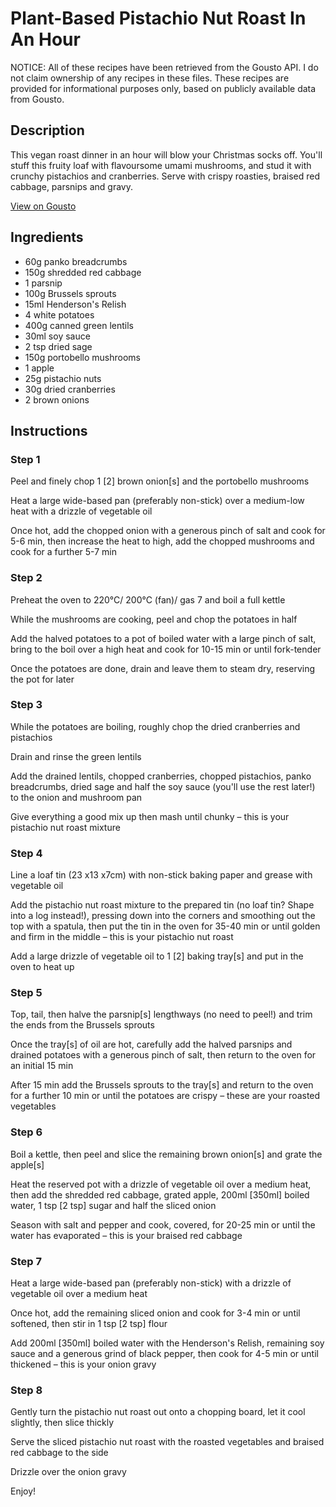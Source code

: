 # Plant-Based Pistachio Nut Roast In An Hour

NOTICE: All of these recipes have been retrieved from the Gousto API. I do not claim ownership of any recipes in these files. These recipes are provided for informational purposes only, based on publicly available data from Gousto.

## Description

This vegan roast dinner in an hour will blow your Christmas socks off. You'll stuff this fruity loaf with flavoursome umami mushrooms, and stud it with crunchy pistachios and cranberries. Serve with crispy roasties, braised red cabbage, parsnips and gravy.

[View on Gousto](https://www.gousto.co.uk/recipes/cookbook/plant-based-pistachio-nut-roast-in-an-hour)

## Ingredients

- 60g panko breadcrumbs
- 150g shredded red cabbage
- 1 parsnip
- 100g Brussels sprouts
- 15ml Henderson's Relish
- 4 white potatoes
- 400g canned green lentils
- 30ml soy sauce
- 2 tsp dried sage
- 150g portobello mushrooms
- 1 apple
- 25g pistachio nuts
- 30g dried cranberries
- 2 brown onions

## Instructions


### Step 1

Peel and finely chop 1 <span class="text-danger">[2] </span>brown onion<span class="text-danger">[s]</span> and the portobello mushrooms

Heat a large wide-based pan (preferably non-stick) over a medium-low heat with a drizzle of vegetable oil

Once hot, add the chopped onion with a generous pinch of salt and cook for 5-6 min, then increase the heat to high, add the chopped mushrooms and cook for a further 5-7 min


### Step 2

Preheat the oven to 220°C/ 200°C (fan)/ gas 7 and boil a full kettle

While the mushrooms are cooking, peel and chop the potatoes in half

Add the halved potatoes to a pot of boiled water with a large pinch of salt, bring to the boil over a high heat and cook for 10-15 min or until fork-tender

Once the potatoes are done, drain and leave them to steam dry, reserving the pot for later


### Step 3

While the potatoes are boiling, roughly chop the dried cranberries and pistachios

Drain and rinse the green lentils

Add the drained lentils, chopped cranberries, chopped pistachios, panko breadcrumbs, dried sage and half the soy sauce (you'll use the rest later!) to the onion and mushroom pan

Give everything a good mix up then mash until chunky – this is your pistachio nut roast mixture


### Step 4

Line a loaf tin (23 x13 x7cm) with non-stick baking paper and grease with vegetable oil

Add the pistachio nut roast mixture to the prepared tin (no loaf tin? Shape into a log instead!), pressing down into the corners and smoothing out the top with a spatula, then put the tin in the oven for 35-40 min or until golden and firm in the middle – this is your pistachio nut roast

Add a large drizzle of vegetable oil to 1 <span class="text-danger">[2] </span>baking tray<span class="text-danger">[s]</span> and put in the oven to heat up


### Step 5

Top, tail, then halve the parsnip<span class="text-danger">[s] </span>lengthways (no need to peel!) and trim the ends from the Brussels sprouts

Once the tray<span class="text-danger">[s]</span> of oil are hot, carefully add the halved parsnips and drained potatoes with a generous pinch of salt, then return to the oven for an initial 15 min

After 15 min add the Brussels sprouts to the tray<span class="text-danger">[s] </span>and return to the oven for a further 10 min or until the potatoes are crispy – these are your roasted vegetables


### Step 6

Boil a kettle, then peel and slice the remaining brown onion<span class="text-danger">[s] </span>and grate the apple<span class="text-danger">[s]</span>

Heat the reserved pot with a drizzle of vegetable oil over a medium heat, then add the shredded red cabbage, grated apple, 200ml <span class="text-danger">[350ml]</span> boiled water, 1 tsp <span class="text-danger">[2 tsp] </span>sugar and half the sliced onion

Season with salt and pepper and cook, covered, for 20-25 min or until the water has evaporated – this is your braised red cabbage


### Step 7

Heat a large wide-based pan (preferably non-stick) with a drizzle of vegetable oil over a medium heat

Once hot, add the remaining sliced onion and cook for 3-4 min or until softened, then stir in 1 tsp <span class="text-danger">[2 tsp]</span> flour

Add 200ml <span class="text-danger">[350ml]</span> boiled water with the Henderson's Relish, remaining soy sauce and a generous grind of black pepper, then cook for 4-5 min or until thickened – this is your onion gravy

### Step 8

Gently turn the pistachio nut roast out onto a chopping board, let it cool slightly, then slice thickly

Serve the sliced pistachio nut roast with the roasted vegetables and braised red cabbage to the side

Drizzle over the onion gravy

Enjoy!

